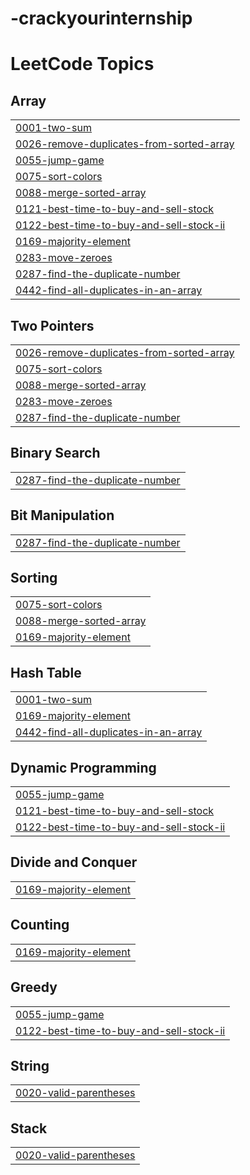 # -crackyourinternship
<!---LeetCode Topics Start-->
# LeetCode Topics
## Array
|  |
| ------- |
| [0001-two-sum](https://github.com/cloudwithbhawna/-crackyourinternship/tree/master/0001-two-sum) |
| [0026-remove-duplicates-from-sorted-array](https://github.com/cloudwithbhawna/-crackyourinternship/tree/master/0026-remove-duplicates-from-sorted-array) |
| [0055-jump-game](https://github.com/cloudwithbhawna/-crackyourinternship/tree/master/0055-jump-game) |
| [0075-sort-colors](https://github.com/cloudwithbhawna/-crackyourinternship/tree/master/0075-sort-colors) |
| [0088-merge-sorted-array](https://github.com/cloudwithbhawna/-crackyourinternship/tree/master/0088-merge-sorted-array) |
| [0121-best-time-to-buy-and-sell-stock](https://github.com/cloudwithbhawna/-crackyourinternship/tree/master/0121-best-time-to-buy-and-sell-stock) |
| [0122-best-time-to-buy-and-sell-stock-ii](https://github.com/cloudwithbhawna/-crackyourinternship/tree/master/0122-best-time-to-buy-and-sell-stock-ii) |
| [0169-majority-element](https://github.com/cloudwithbhawna/-crackyourinternship/tree/master/0169-majority-element) |
| [0283-move-zeroes](https://github.com/cloudwithbhawna/-crackyourinternship/tree/master/0283-move-zeroes) |
| [0287-find-the-duplicate-number](https://github.com/cloudwithbhawna/-crackyourinternship/tree/master/0287-find-the-duplicate-number) |
| [0442-find-all-duplicates-in-an-array](https://github.com/cloudwithbhawna/-crackyourinternship/tree/master/0442-find-all-duplicates-in-an-array) |
## Two Pointers
|  |
| ------- |
| [0026-remove-duplicates-from-sorted-array](https://github.com/cloudwithbhawna/-crackyourinternship/tree/master/0026-remove-duplicates-from-sorted-array) |
| [0075-sort-colors](https://github.com/cloudwithbhawna/-crackyourinternship/tree/master/0075-sort-colors) |
| [0088-merge-sorted-array](https://github.com/cloudwithbhawna/-crackyourinternship/tree/master/0088-merge-sorted-array) |
| [0283-move-zeroes](https://github.com/cloudwithbhawna/-crackyourinternship/tree/master/0283-move-zeroes) |
| [0287-find-the-duplicate-number](https://github.com/cloudwithbhawna/-crackyourinternship/tree/master/0287-find-the-duplicate-number) |
## Binary Search
|  |
| ------- |
| [0287-find-the-duplicate-number](https://github.com/cloudwithbhawna/-crackyourinternship/tree/master/0287-find-the-duplicate-number) |
## Bit Manipulation
|  |
| ------- |
| [0287-find-the-duplicate-number](https://github.com/cloudwithbhawna/-crackyourinternship/tree/master/0287-find-the-duplicate-number) |
## Sorting
|  |
| ------- |
| [0075-sort-colors](https://github.com/cloudwithbhawna/-crackyourinternship/tree/master/0075-sort-colors) |
| [0088-merge-sorted-array](https://github.com/cloudwithbhawna/-crackyourinternship/tree/master/0088-merge-sorted-array) |
| [0169-majority-element](https://github.com/cloudwithbhawna/-crackyourinternship/tree/master/0169-majority-element) |
## Hash Table
|  |
| ------- |
| [0001-two-sum](https://github.com/cloudwithbhawna/-crackyourinternship/tree/master/0001-two-sum) |
| [0169-majority-element](https://github.com/cloudwithbhawna/-crackyourinternship/tree/master/0169-majority-element) |
| [0442-find-all-duplicates-in-an-array](https://github.com/cloudwithbhawna/-crackyourinternship/tree/master/0442-find-all-duplicates-in-an-array) |
## Dynamic Programming
|  |
| ------- |
| [0055-jump-game](https://github.com/cloudwithbhawna/-crackyourinternship/tree/master/0055-jump-game) |
| [0121-best-time-to-buy-and-sell-stock](https://github.com/cloudwithbhawna/-crackyourinternship/tree/master/0121-best-time-to-buy-and-sell-stock) |
| [0122-best-time-to-buy-and-sell-stock-ii](https://github.com/cloudwithbhawna/-crackyourinternship/tree/master/0122-best-time-to-buy-and-sell-stock-ii) |
## Divide and Conquer
|  |
| ------- |
| [0169-majority-element](https://github.com/cloudwithbhawna/-crackyourinternship/tree/master/0169-majority-element) |
## Counting
|  |
| ------- |
| [0169-majority-element](https://github.com/cloudwithbhawna/-crackyourinternship/tree/master/0169-majority-element) |
## Greedy
|  |
| ------- |
| [0055-jump-game](https://github.com/cloudwithbhawna/-crackyourinternship/tree/master/0055-jump-game) |
| [0122-best-time-to-buy-and-sell-stock-ii](https://github.com/cloudwithbhawna/-crackyourinternship/tree/master/0122-best-time-to-buy-and-sell-stock-ii) |
## String
|  |
| ------- |
| [0020-valid-parentheses](https://github.com/cloudwithbhawna/-crackyourinternship/tree/master/0020-valid-parentheses) |
## Stack
|  |
| ------- |
| [0020-valid-parentheses](https://github.com/cloudwithbhawna/-crackyourinternship/tree/master/0020-valid-parentheses) |
<!---LeetCode Topics End-->